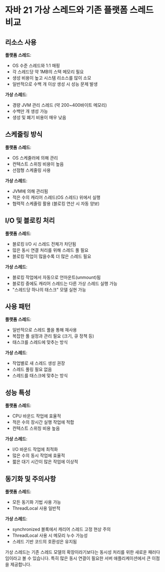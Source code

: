 # 자바 21 가상 스레드와 기존 플랫폼 스레드 비교

## 리소스 사용

**플랫폼 스레드**:
- OS 수준 스레드와 1:1 매핑
- 각 스레드당 약 1MB의 스택 메모리 필요
- 생성 비용이 높고 시스템 리소스를 많이 소모
- 일반적으로 수백 개 이상 생성 시 성능 문제 발생

**가상 스레드**:
- 경량 JVM 관리 스레드 (약 200~400바이트 메모리)
- 수백만 개 생성 가능
- 생성 및 폐기 비용이 매우 낮음

## 스케줄링 방식

**플랫폼 스레드**:
- OS 스케줄러에 의해 관리
- 컨텍스트 스위칭 비용이 높음
- 선점형 스케줄링 사용

**가상 스레드**:
- JVM에 의해 관리됨
- 적은 수의 캐리어 스레드(OS 스레드) 위에서 실행
- 협력적 스케줄링 활용 (블로킹 연산 시 자동 양보)

## I/O 및 블로킹 처리

**플랫폼 스레드**:
- 블로킹 I/O 시 스레드 전체가 차단됨
- 많은 동시 연결 처리를 위해 스레드 풀 필요
- 블로킹 작업이 많을수록 더 많은 스레드 필요

**가상 스레드**:
- 블로킹 작업에서 자동으로 언마운트(unmount)됨
- 블로킹 중에도 캐리어 스레드는 다른 가상 스레드 실행 가능
- "스레드당 하나의 태스크" 모델 실현 가능

## 사용 패턴

**플랫폼 스레드**:
- 일반적으로 스레드 풀을 통해 재사용
- 복잡한 풀 설정과 관리 필요 (크기, 큐 정책 등)
- 태스크를 스레드에 맞추는 방식

**가상 스레드**:
- 작업별로 새 스레드 생성 권장
- 스레드 풀링 필요 없음
- 스레드를 태스크에 맞추는 방식

## 성능 특성

**플랫폼 스레드**:
- CPU 바운드 작업에 효율적
- 적은 수의 장시간 실행 작업에 적합
- 컨텍스트 스위칭 비용 높음

**가상 스레드**:
- I/O 바운드 작업에 최적화
- 많은 수의 동시 작업에 효율적
- 짧은 대기 시간이 많은 작업에 이상적

## 동기화 및 주의사항

**플랫폼 스레드**:
- 모든 동기화 기법 사용 가능
- ThreadLocal 사용 일반적

**가상 스레드**:
- synchronized 블록에서 캐리어 스레드 고정 현상 주의
- ThreadLocal 사용 시 메모리 누수 가능성
- 스레드 기반 코드의 호환성은 유지됨

가상 스레드는 기존 스레드 모델의 확장이라기보다는 동시성 처리를 위한 새로운 패러다임이라고 볼 수 있습니다. 특히 많은 동시 연결이 필요한 서버 애플리케이션에서 큰 이점을 제공합니다.

